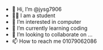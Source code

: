 - 👋 Hi, I’m @jysg7906
- 👩‍🎓 I am a student
- 👀 I’m interested in computer
- 🌱 I’m currently learning coding
- 💞️ I’m looking to collaborate on ...
- 📫 How to reach me 01079062086
<!---
jysg7906/jysg7906 is a ✨ special ✨ repository because its `README.md` (this file) appears on your GitHub profile.
You can click the Preview link to take a look at your changes.
--->
